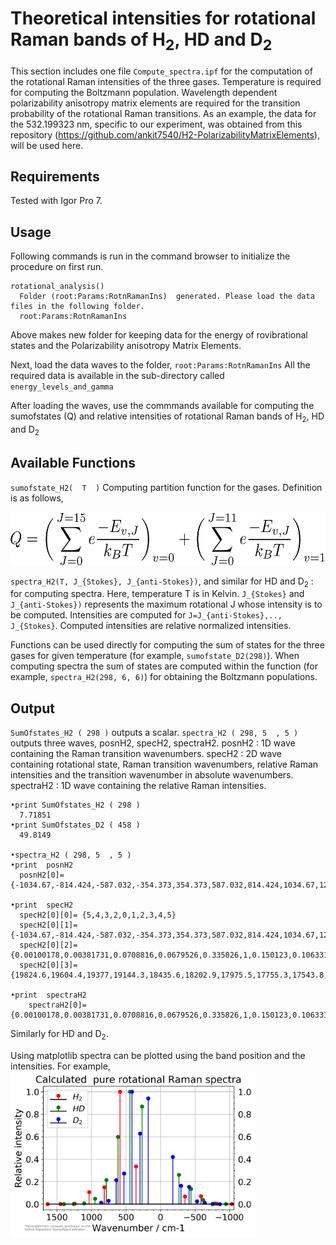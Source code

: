 # Theoretical intensities  for rotational Raman  bands of H<sub>2</sub>, HD and D<sub>2</sub>

This section includes one file `Compute_spectra.ipf` for the computation of the rotational Raman intensities of the three gases. Temperature is required  for computing the Boltzmann population. Wavelength dependent polarizability anisotropy matrix elements are required for the transition probability of the rotational Raman transitions. As an example, the data for the 532.199323 nm, specific to our experiment, was obtained  from  this repository (<https://github.com/ankit7540/H2-PolarizabilityMatrixElements>),  will be used here.


Requirements
----------------
Tested with  Igor Pro  7.

Usage
----------------
Following commands is run in  the  command browser to initialize  the procedure on first run.

```
rotational_analysis()
  Folder (root:Params:RotnRamanIns)  generated. Please load the data files in the following folder.
  root:Params:RotnRamanIns
```

Above  makes  new  folder  for keeping data for the energy of rovibrational states and the Polarizability anisotropy Matrix Elements.

Next,  load the data  waves to  the folder, `root:Params:RotnRamanIns`
All the  required  data is available in the sub-directory called `energy_levels_and_gamma`

After loading the  waves, use the commmands available for computing the sumofstates (Q) and relative intensities  of  rotational Raman bands of  H<sub>2</sub>, HD and D<sub>2</sub>

Available  Functions
-------------------
`sumofstate_H2(  T  )` Computing  partition function for the gases. Definition is as follows,<br>

<p align="center">
  <img   src="https://github.com/ankit7540/RamanSpecCalibration/blob/master/img/partition_function_defn.png" data-canonical-src="https://github.com/ankit7540/RamanSpecCalibration/blob/master/img/partition_function_defn.png" width="581" height="85" />
</p>


`spectra_H2(T, J_{Stokes}, J_{anti-Stokes})`, and  similar for HD and D<sub>2</sub> : for computing spectra. Here,  temperature T  is in  Kelvin. `J_{Stokes}` and `J_{anti-Stokes})` represents  the maximum rotational J whose intensity is  to be  computed. Intensities are  computed for `J=J_{anti-Stokes},.., J_{Stokes}`. Computed  intensities are relative normalized intensities.

Functions can be used directly for computing the sum of states for the three gases for given temperature (for example,  `sumofstate_D2(298)`). When computing spectra the sum of states  are computed within the function (for example, `spectra_H2(298, 6, 6)`) for obtaining the Boltzmann  populations.

Output
-------------
`SumOfstates_H2 ( 298 )` outputs a scalar.
`spectra_H2 ( 298, 5  , 5 )`  outputs  three  waves, posnH2, specH2, spectraH2.
posnH2 :  1D wave containing  the Raman transition  wavenumbers.
specH2 :  2D wave containing  rotational  state, Raman transition  wavenumbers, relative Raman intensities  and the  transition wavenumber in  absolute  wavenumbers.
spectraH2 :  1D wave containing  the relative Raman intensities.


```
•print SumOfstates_H2 ( 298 )
  7.71851
•print SumOfstates_D2 ( 458 )
  49.8149

•spectra_H2 ( 298, 5  , 5 )
•print  posnH2
  posnH2[0]= {-1034.67,-814.424,-587.032,-354.373,354.373,587.032,814.424,1034.67,1246.1,1447.28}

•print  specH2
  specH2[0][0]= {5,4,3,2,0,1,2,3,4,5}
  specH2[0][1]= {-1034.67,-814.424,-587.032,-354.373,354.373,587.032,814.424,1034.67,1246.1,1447.28}
  specH2[0][2]= {0.00100178,0.00381731,0.0708816,0.0679526,0.335826,1,0.150123,0.106331,0.00464706,0.00105514}
  specH2[0][3]= {19824.6,19604.4,19377,19144.3,18435.6,18202.9,17975.5,17755.3,17543.8,17342.7}

•print  spectraH2
    spectraH2[0]= {0.00100178,0.00381731,0.0708816,0.0679526,0.335826,1,0.150123,0.106331,0.00464706,0.00105514}

```

Similarly  for HD and D<sub>2</sub>.
<br>

Using  matplotlib  spectra can be plotted using the band position and the intensities. For example,<br>
<img src="https://github.com/ankit7540/RamanSpecCalibration/blob/master/python_module/intensity_calibration/model_rotationalRaman_spectra/spectra.png" data-canonical-src="https://github.com/ankit7540/RamanSpecCalibration/blob/master/python_module/intensity_calibration/model_rotationalRaman_spectra/spectra.png" width="392" height="265" />
